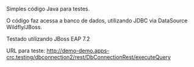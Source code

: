 Simples código Java para testes.

O código faz acessa a banco de dados, utilizando JDBC via DataSource Wildfly/JBoss.

Testado utilizando JBoss EAP 7.2 

URL para teste:
   http://demo-demo.apps-crc.testing/dbconnection2/rest/DbConnectionRest/executeQuery
